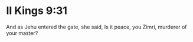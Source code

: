 # II Kings 9:31

And as Jehu entered the gate, she said, Is it peace, you Zimri, murderer of your master?
